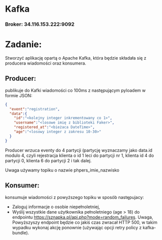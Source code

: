 # Kafka
### Broker: 34.116.153.222:9092

# Zadanie: 
Stworzyć aplikację opartą o Apache Kafka, która będzie składała się z producera wiadomości oraz konsumera.

## Producer: 

publikuje do Kafki wiadomości co 100ms z następującym pyloadem w formie JSON:

```json
{
  "event":"registration",
  "data":{
    "id":"<kolejny integer inkrementowany co 1>",
    "username":"<losowe imię z biblioteki Faker>",
    "registered_at":"<bieżaca DateTime>",
    "age":"<losowy integer z zakresu 10-30>"
  }
}
```

Producer wrzuca eventy do 4 partycji (partycję wyznaczamy jako data.id modulo 4, czyli rejestracja klienta o id 1 leci 
do partycji nr 1, klienta id 4 do partycji 0, klienta 6 do partycji 2 i tak dalej.

Uwaga używamy topiku o nazwie phpers_imie_nazwisko

## Konsumer:

konsumuje wiadomości z powyższego topiku w sposób następujacy:
- Zaloguj informacje o osobie niepełnoletniej,
- Wyślij wszystkie dane użytkownika pełnoletniego (age > 18) do endpointu https://sznapka.pl/api.php?mode=random_failures.
Uwaga, Powyższyszy endpoint będzie co jakiś czas zwracał HTTP 500, w takim wypadku wykonaj akcję ponownie 
(używając opcji retry policy z kafka-bundle).